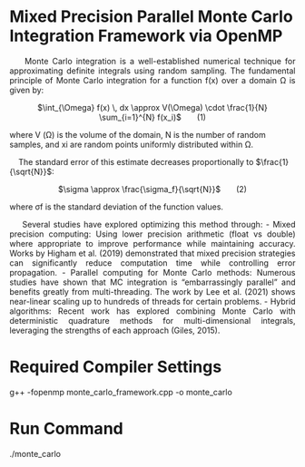 # Mixed Precision Parallel Monte Carlo Integration Framework via OpenMP 
<p align="justify">
&nbsp;&nbsp;&nbsp;&nbsp;Monte Carlo integration is a well-established numerical technique for approximating definite integrals
using random sampling. The fundamental principle of Monte Carlo integration for a function f(x)
over a domain Ω is given by:</p>
<p align="center">
$\int_{\Omega} f(x) \, dx \approx V(\Omega) \cdot \frac{1}{N} \sum_{i=1}^{N} f(x_i)$ &nbsp;&nbsp;&nbsp;&nbsp;&nbsp;&nbsp;(1)
</p>
where V (Ω) is the volume of the domain, N is the number of random samples, and xi are random
points uniformly distributed within Ω.

&nbsp;&nbsp;&nbsp;&nbsp;The standard error of this estimate decreases proportionally to $\frac{1}{\sqrt{N}}$:
<p align="center">
$\sigma \approx \frac{\sigma_f}{\sqrt{N}}$ &nbsp;&nbsp;&nbsp;&nbsp;&nbsp;&nbsp;(2)
</p>
where σf is the standard deviation of the function values.
<p align="justify">
&nbsp;&nbsp;&nbsp;&nbsp;Several studies have explored optimizing this method through:
- Mixed precision computing: Using lower precision arithmetic (float vs double) where
appropriate to improve performance while maintaining accuracy. Works by Higham et al.
(2019) demonstrated that mixed precision strategies can significantly reduce computation time
while controlling error propagation.
- Parallel computing for Monte Carlo methods: Numerous studies have shown that MC
integration is “embarrassingly parallel” and benefits greatly from multi-threading. The work
by Lee et al. (2021) shows near-linear scaling up to hundreds of threads for certain problems.
- Hybrid algorithms: Recent work has explored combining Monte Carlo with deterministic
quadrature methods for multi-dimensional integrals, leveraging the strengths of each approach
(Giles, 2015).</p>


# Required Compiler Settings
g++ -fopenmp monte_carlo_framework.cpp -o monte_carlo

# Run Command
./monte_carlo
